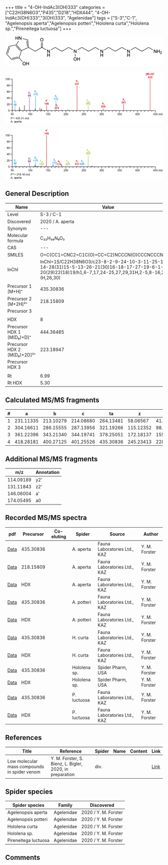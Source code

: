 +++
title = "4-OH-IndAc3(OH)333"
categories = ["C22H38N6O3","P435","D218","HDX444",
"4-OH-IndAc3(OH)333","3(OH)333",
"Agelenidae"]
tags = ["S-3","C-1",
"Agelenopsis aperta","Agelenopsis potteri","Hololena curta","Hololena sp.","Pireneitega luctuosa"]
+++

![](/img/4-OH-IndAc3(OH)333.png)

![](/img_MSMS/435_4-OH-IndAc3(OH)333_Aa.png?classes=border)

![](/img_MSMS/435_4-OH-IndAc3(OH)333_Aa_2.png?classes=border)

## General Description

| Name                        | Value            |
|-----------------------------|------------------|
| Level                       | S-3 / C-1        |
| Discovered                  | 2020 / A. aperta |
| Synonym                     | ---              |
| Molecular formula           | C₂₂H₃₈N₆O₃       |
| CAS                         | ---              |
| SMILES | O=C(CC1=CNC2=C1C(O)=CC=C2)NCCCN(O)CCCNCCCNCCCN  |
| InChI  | InChI=1S/C22H38N6O3/c23-8-2-9-24-10-3-11-25-12-4-14-28(31)15-5-13-26-21(30)16-18-17-27-19-6-1-7-20(29)22(18)19/h1,6-7,17,24-25,27,29,31H,2-5,8-16,23H2,(H,26,30)  |
|                             |                  |
| Precursor 1 [M+H]⁺          | 435.30836        |
| Precursor 2 [M+2H]²⁺        | 218.15809        |
| Precursor 3                 |                  |
|                             |                  |
| HDX                         | 8                |
| Precursor HDX 1 [M(D₈)+D]⁺   | 444.36485        |
| Precursor HDX 2 [M(D₈)+2D]²⁺ | 223.18947        |
| Precursor HDX 3             |                  |
|                             |                  |
| Rt                          | 6.99             |
| Rt HDX                      | 5.30             |

## Calculated MS/MS fragments

| # | a         | b         | c         | ta        | z         | y         | tz        |
|---|-----------|-----------|-----------|-----------|-----------|-----------|-----------|
| 1 | 231.11335 | 213.10279 | 214.08680 | 264.13481 | 58.06567  | 41.03912  | 75.09222  |
| 2 | 304.16611 | 286.15555 | 287.13956 | 321.19266 | 115.12352 | 98.09697  | 132.15007 |
| 3 | 361.22396 | 343.21340 | 344.19741 | 378.25051 | 172.18137 | 155.15482 | 205.20283 |
| 4 | 418.28181 | 400.27125 | 401.25526 | 435.30836 | 245.23413 | 228.20758 | 262.26068 |

## Additional MS/MS fragments

| m/z       | Annotation |
|-----------|------------|
| 114.09189 | y2'        |
| 131.11843 | z2'        |
| 146.06004    | a'   |
| 174.05495    | a0   |

## Recorded MS/MS spectra

| pdf                                                     | Precursor | Co-eluting | Spider    | Source                       | Author        |
|---------------------------------------------------------|-----------|------------|-----------|------------------------------|---------------|
| [Data](/pdf/A-aperta/435_4-OH-IndAc3(OH)333_Aa.pdf)     | 435.30836 |            | A. aperta | Fauna Laboratories Ltd., KAZ | Y. M. Forster |
| [Data](/pdf/A-aperta/435_4-OH-IndAc3(OH)333_Aa_2.pdf)   | 218.15809 |            | A. aperta | Fauna Laboratories Ltd., KAZ | Y. M. Forster |
| [Data](/pdf/A-aperta/435_4-OH-IndAc3(OH)333_Aa_HDX.pdf) | HDX       |            | A. aperta | Fauna Laboratories Ltd., KAZ | Y. M. Forster |
| [Data](/pdf/A-potteri/435_4-OH-IndAc3(OH)333_Ap.pdf) | 435.30836 |           | A. potteri | Fauna Laboratories Ltd., KAZ | Y. M. Forster |
| [Data](/pdf/A-potteri/435_4-OH-IndAc3(OH)333_Ap_HDX.pdf) | HDX |           | A. potteri | Fauna Laboratories Ltd., KAZ | Y. M. Forster |
| [Data](/pdf/H-curta/435_4-OH-IndAc3(OH)333_Hc.pdf) | 435.30836 |           | H. curta | Fauna Laboratories Ltd., KAZ | Y. M. Forster |
| [Data](/pdf/H-curta/435_4-OH-IndAc3(OH)333_Hc_HDX.pdf) | HDX |           | H. curta | Fauna Laboratories Ltd., KAZ | Y. M. Forster |
| [Data](/pdf/Hololena-sp/435_4-OH-IndAc3(OH)333_Ho-sp.pdf) | 435.30836 |           | Hololena sp. | Spider Pharm, USA | Y. M. Forster |
| [Data](/pdf/Hololena-sp/435_4-OH-IndAc3(OH)333_Ho-sp_HDX.pdf) | HDX |           | Hololena sp. | Spider Pharm, USA | Y. M. Forster |
| [Data](/pdf/P-luctuosa/435_4-OH-IndAc3(OH)333_Pl.pdf) |  435.30836 |           | P. luctuosa | Fauna Laboratories Ltd., KAZ | Y. M. Forster |
| [Data](/pdf/P-luctuosa/435_4-OH-IndAc3(OH)333_Pl_HDX.pdf) |  HDX |           | P. luctuosa | Fauna Laboratories Ltd., KAZ | Y. M. Forster |

## References

| Title | Reference | Spider | Name | Content | Link |
|-------|-----------|--------|------|---------|------|
| Low molecular mass compounds in spider venom      | Y. M. Forster, S. Bienz, L. Bigler, 2020, in preparation          | div.       |   |   | [Link](unknown) |

## Spider species

| Spider species     | Family     | Discovered           |
|--------------------|------------|----------------------|
| Agelenopsis aperta | Agelenidae | 2020 / Y. M. Forster |
| Agelenopsis potteri | Agelenidae | 2020 / Y. M. Forster |
| Hololena curta | Agelenidae | 2020 / Y. M. Forster |
| Hololena sp. | Agelenidae | 2020 / Y. M. Forster |
| Pireneitega luctuosa | Agelenidae | 2020 / Y. M. Forster |

## Comments